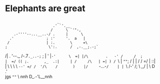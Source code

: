 # Elephants are great
                            _
                          .' `'.__
                         /      \ `'"-,
        .-''''--...__..-/ .     |      \
      .'               ; :'     '.  a   |
     /                 | :.       \     =\
    ;                   \':.      /  ,-.__;.-;`
   /|     .              '--._   /-.7`._..-;`
  ; |       '                |`-'      \  =|
  |/\        .   -' /     /  ;         |  =/
  (( ;.       ,_  .:|     | /     /\   | =|
   ) / `\     | `""`;     / |    | /   / =/
     | ::|    |      \    \ \    \ `--' =/
    /  '/\    /       )    |/     `-...-`
   /    | |  `\    /-'    /;
   \  ,,/ |    \   D    .'  \
jgs `""`   \  nnh  D_.-'L__nnh